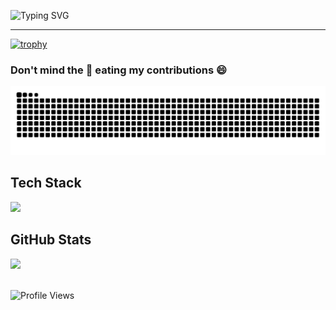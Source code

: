 ![Typing SVG](https://readme-typing-svg.demolab.com?font=Fira+Code&pause=300&color=1CD30D&vCenter=true&width=550&lines=%F0%9F%91%8B+Hi+there%2C;%F0%9F%98%8A+Thanks+for+visiting!)

---
<!--
**rbnhd/rbnhd** is a ✨ _special_ ✨ repository because its `README.md` (this file) appears on your GitHub profile.

Here are some ideas to get you started:

- 🔭 I’m currently working on ...
- 🌱 I’m currently learning ...
- 👯 I’m looking to collaborate on ...
- 🤔 I’m looking for help with ...
- 💬 Ask me about ...
- 📫 How to reach me: ...
- 😄 Pronouns: ...
- ⚡ Fun fact: ...
-->

<!-- [![trophy](https://github-profile-trophy.vercel.app/?username=rbnhd&theme=onedark)](https://github.com/ryo-ma/github-profile-trophy) -->
[![trophy](https://trophygh.kolioaris.xyz/?username=rbnhd&theme=onedark)](https://github.com/ryo-ma/github-profile-trophy)

### Don't mind the 🐍 eating my contributions 😄 
<picture>
  <source media="(prefers-color-scheme: dark)" srcset="https://raw.githubusercontent.com/rbnhd/rbnhd/snk/github-contribution-grid-snake-dark.svg">
  <source media="(prefers-color-scheme: light)" srcset="https://raw.githubusercontent.com/rbnhd/rbnhd/snk/github-contribution-grid-snake.svg">
  <img alt="github contribution grid snake animation" src="https://raw.githubusercontent.com/rbnhd/rbnhd/snk/github-contribution-grid-snake.svg">
</picture>

## Tech Stack
<p align="left">
  <img src="https://skillicons.dev/icons?i=aws,gcp,py,terraform,kubernetes,linux,cpp,go,docker,jenkins,github,gitlab" />
</p>

## GitHub Stats
<div align="left"> <img src="https://github-profile-summary-cards.vercel.app/api/cards/profile-details?username=rbnhd&theme=github_dark"/> </div>
<!--
<div align="center">
  <img height="180em" src="https://github-readme-stats.vercel.app/api/top-langs/?username=rbnhd&layout=compact&theme=dark"/>
</div>
-->

<!--
### Activity Graph

[![rbnhd's github activity graph](https://github-readme-activity-graph.vercel.app/graph?username=rbnhd&theme=react-dark)](https://github.com/ashutosh00710/github-readme-activity-graph)
-->

<br>

![Profile Views](https://komarev.com/ghpvc/?username=rbnhd&color=brightgreen)


